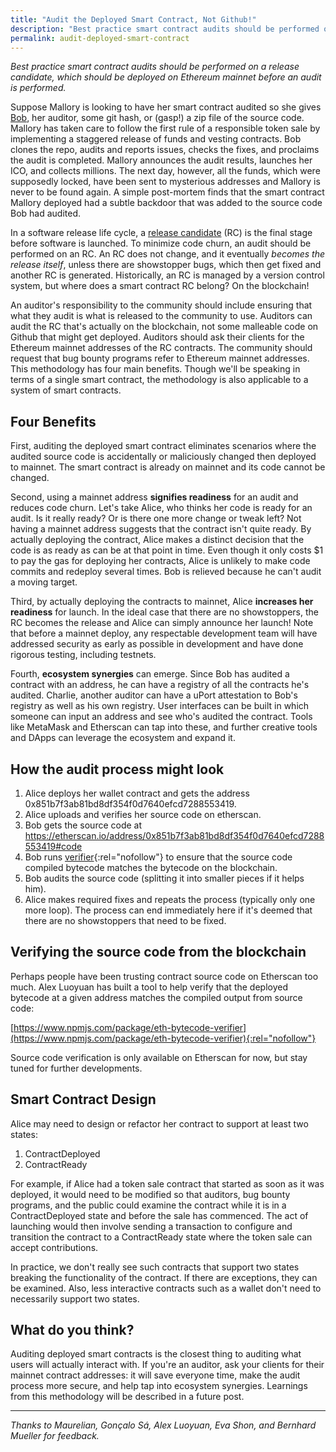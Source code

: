 ```yaml
---
title: "Audit the Deployed Smart Contract, Not Github!"
description: "Best practice smart contract audits should be performed on a release candidate, which should be deployed on Ethereum mainnet before an audit is performed."
permalink: audit-deployed-smart-contract
---
```


_Best practice smart contract audits should be performed on a release candidate, which should be deployed on Ethereum mainnet before an audit is performed._

Suppose Mallory is looking to have her smart contract audited so she gives  [Bob](https://en.wikipedia.org/wiki/Alice_and_Bob), her auditor, some git hash, or (gasp!) a zip file of the source code. Mallory has taken care to follow the first rule of a responsible token sale by implementing a staggered release of funds and vesting contracts. Bob clones the repo, audits and reports issues, checks the fixes, and proclaims the audit is completed. Mallory announces the audit results, launches her ICO, and collects millions. The next day, however, all the funds, which were supposedly locked, have been sent to mysterious addresses and Mallory is never to be found again. A simple post-mortem finds that the smart contract Mallory deployed had a subtle backdoor that was added to the source code Bob had audited.

In a software release life cycle, a  [release candidate](https://en.wikipedia.org/wiki/Software_release_life_cycle#Release_candidate)  (RC) is the final stage before software is launched. To minimize code churn, an audit should be performed on an RC. An RC does not change, and it eventually  _becomes the release itself_, unless there are  showstopper bugs, which then get fixed and another RC is generated. Historically, an RC is managed by a version control system, but where does a smart contract RC belong? On the blockchain!

An auditor's responsibility to the community should include ensuring that what they audit is what is released to the community to use. Auditors can audit the RC that's actually on the blockchain, not some malleable code on Github that might get deployed. Auditors should ask their clients for the Ethereum mainnet addresses of the RC contracts. The community should request that bug bounty programs refer to Ethereum mainnet addresses. This methodology has four main benefits. Though we'll be speaking in terms of a single smart contract, the methodology is also applicable to a system of smart contracts.

## Four Benefits

First, auditing the deployed smart contract eliminates scenarios where the audited source code is accidentally or maliciously changed then deployed to mainnet. The smart contract is already on mainnet and its code cannot be changed.

Second, using a mainnet address  **signifies readiness**  for an audit and reduces code churn. Let's take Alice, who thinks her code is ready for an audit. Is it really ready? Or is there one more change or tweak left? Not having a mainnet address suggests that the contract isn't quite ready. By actually deploying the contract, Alice makes a distinct decision that the code is as ready as can be at that point in time. Even though it only costs $1 to pay the gas for deploying her contracts, Alice is unlikely to make code commits and redeploy several times. Bob is relieved because he can't audit a moving target.

Third, by actually deploying the contracts to mainnet, Alice  **increases her readiness**  for launch. In the ideal case that there are no showstoppers, the RC becomes the release and Alice can simply announce her launch! Note that before a mainnet deploy, any respectable development team will have addressed security as early as possible in development and have done rigorous testing, including testnets.

Fourth,  **ecosystem synergies**  can emerge. Since Bob has audited a contract with an address, he can have a registry of all the contracts he's audited. Charlie, another auditor can have a uPort attestation to Bob's registry as well as his own registry. User interfaces can be built in which someone can input an address and see who's audited the contract. Tools like MetaMask and Etherscan can tap into these, and further creative tools and DApps can leverage the ecosystem and expand it.

## How the audit process might look

1.  Alice deploys her wallet contract and gets the address 0x851b7f3ab81bd8df354f0d7640efcd7288553419.
2.  Alice uploads and verifies her source code on etherscan.
3.  Bob gets the source code at https://etherscan.io/address/0x851b7f3ab81bd8df354f0d7640efcd7288553419#code
4.  Bob runs  [verifier](https://www.npmjs.com/package/eth-bytecode-verifier){:rel="nofollow"} to ensure that the source code compiled bytecode matches the bytecode on the blockchain.
5.  Bob audits the source code (splitting it into smaller pieces if it helps him).
6.  Alice makes required fixes and repeats the process (typically only one more loop). The process can end immediately here if it's deemed that there are no showstoppers that need to be fixed.

## Verifying the source code from the blockchain

Perhaps people have been trusting contract source code on Etherscan too much. Alex Luoyuan has built a tool to help verify that the deployed bytecode at a given address matches the compiled output from source code:

[https://www.npmjs.com/package/eth-bytecode-verifier](https://www.npmjs.com/package/eth-bytecode-verifier){:rel="nofollow"}

Source code verification is only available on Etherscan for now, but stay tuned for further developments.

## Smart Contract Design

Alice may need to design or refactor her contract to support at least two states:

1.  ContractDeployed
2.  ContractReady

For example, if Alice had a token sale contract that started as soon as it was deployed, it would need to be modified so that auditors, bug bounty programs, and the public could examine the contract while it is in a ContractDeployed state and before the sale has commenced. The act of launching would then involve sending a transaction to configure and transition the contract to a ContractReady state where the token sale can accept contributions.

In practice, we don't really see such contracts that support two states breaking the functionality of the contract. If there are exceptions, they can be examined. Also, less interactive contracts such as a wallet don't need to necessarily support two states.

## What do you think?

Auditing deployed smart contracts is the closest thing to auditing what users will actually interact with. If you're an auditor, ask your clients for their mainnet contract addresses: it will save everyone time, make the audit process more secure, and help tap into ecosystem synergies. Learnings from this methodology will be described in a future post.
* * *
_Thanks to Maurelian, Gonçalo Sá, Alex Luoyuan, Eva Shon, and Bernhard Mueller for feedback._
